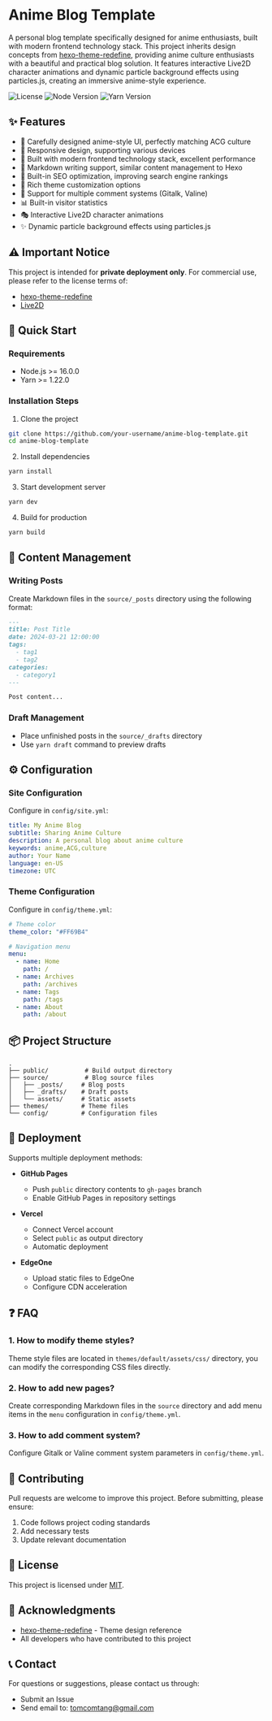 # Anime Blog Template

A personal blog template specifically designed for anime enthusiasts, built with modern frontend technology stack. This project inherits design concepts from [hexo-theme-redefine](https://github.com/EvanNotFound/hexo-theme-redefine), providing anime culture enthusiasts with a beautiful and practical blog solution. It features interactive Live2D character animations and dynamic particle background effects using particles.js, creating an immersive anime-style experience.

![License](https://img.shields.io/badge/license-MIT-blue.svg)
![Node Version](https://img.shields.io/badge/node-%3E%3D16.0.0-brightgreen.svg)
![Yarn Version](https://img.shields.io/badge/yarn-%3E%3D1.22.0-blue.svg)

## ✨ Features

- 🎨 Carefully designed anime-style UI, perfectly matching ACG culture
- 📱 Responsive design, supporting various devices
- 🚀 Built with modern frontend technology stack, excellent performance
- 📝 Markdown writing support, similar content management to Hexo
- 🎯 Built-in SEO optimization, improving search engine rankings
- 🌈 Rich theme customization options
- 💬 Support for multiple comment systems (Gitalk, Valine)
- 📊 Built-in visitor statistics
- 🎭 Interactive Live2D character animations
- ✨ Dynamic particle background effects using particles.js

## ⚠️ Important Notice

This project is intended for **private deployment only**. For commercial use, please refer to the license terms of:
- [hexo-theme-redefine](https://github.com/EvanNotFound/hexo-theme-redefine)
- [Live2D](https://www.live2d.com/en/terms/)

## 🚀 Quick Start

### Requirements

- Node.js >= 16.0.0
- Yarn >= 1.22.0

### Installation Steps

1. Clone the project
```bash
git clone https://github.com/your-username/anime-blog-template.git
cd anime-blog-template
```

2. Install dependencies
```bash
yarn install
```

3. Start development server
```bash
yarn dev
```

4. Build for production
```bash
yarn build
```

## 📝 Content Management

### Writing Posts

Create Markdown files in the `source/_posts` directory using the following format:

```markdown
---
title: Post Title
date: 2024-03-21 12:00:00
tags:
  - tag1
  - tag2
categories:
  - category1
---

Post content...
```

### Draft Management

- Place unfinished posts in the `source/_drafts` directory
- Use `yarn draft` command to preview drafts

## ⚙️ Configuration

### Site Configuration

Configure in `config/site.yml`:

```yaml
title: My Anime Blog
subtitle: Sharing Anime Culture
description: A personal blog about anime culture
keywords: anime,ACG,culture
author: Your Name
language: en-US
timezone: UTC
```

### Theme Configuration

Configure in `config/theme.yml`:

```yaml
# Theme color
theme_color: "#FF69B4"

# Navigation menu
menu:
  - name: Home
    path: /
  - name: Archives
    path: /archives
  - name: Tags
    path: /tags
  - name: About
    path: /about
```

## 📦 Project Structure

```
.
├── public/          # Build output directory
├── source/          # Blog source files
│   ├── _posts/     # Blog posts
│   ├── _drafts/    # Draft posts
│   └── assets/     # Static assets
├── themes/         # Theme files
└── config/         # Configuration files
```

## 🚀 Deployment

Supports multiple deployment methods:

- **GitHub Pages**
  - Push `public` directory contents to `gh-pages` branch
  - Enable GitHub Pages in repository settings

- **Vercel**
  - Connect Vercel account
  - Select `public` as output directory
  - Automatic deployment

- **EdgeOne**
  - Upload static files to EdgeOne
  - Configure CDN acceleration

## ❓ FAQ

### 1. How to modify theme styles?
Theme style files are located in `themes/default/assets/css/` directory, you can modify the corresponding CSS files directly.

### 2. How to add new pages?
Create corresponding Markdown files in the `source` directory and add menu items in the `menu` configuration in `config/theme.yml`.

### 3. How to add comment system?
Configure Gitalk or Valine comment system parameters in `config/theme.yml`.

## 🤝 Contributing

Pull requests are welcome to improve this project. Before submitting, please ensure:

1. Code follows project coding standards
2. Add necessary tests
3. Update relevant documentation

## 📄 License

This project is licensed under [MIT](LICENSE).

## 🙏 Acknowledgments

- [hexo-theme-redefine](https://github.com/EvanNotFound/hexo-theme-redefine) - Theme design reference
- All developers who have contributed to this project

## 📞 Contact

For questions or suggestions, please contact us through:

- Submit an Issue
- Send email to: tomcomtang@gmail.com